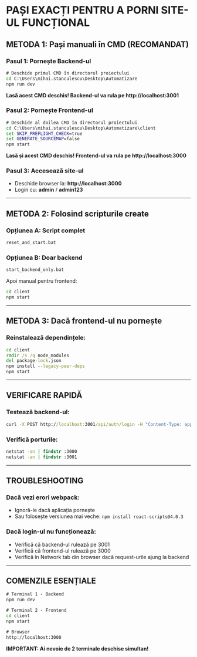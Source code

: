 # PAȘI EXACȚI PENTRU A PORNI SITE-UL FUNCȚIONAL

## METODA 1: Pași manuali în CMD (RECOMANDAT)

### Pasul 1: Pornește Backend-ul
```cmd
# Deschide primul CMD în directorul proiectului
cd C:\Users\mihai.stanculescu\Desktop\Automatizare
npm run dev
```
**Lasă acest CMD deschis! Backend-ul va rula pe http://localhost:3001**

### Pasul 2: Pornește Frontend-ul
```cmd
# Deschide al doilea CMD în directorul proiectului
cd C:\Users\mihai.stanculescu\Desktop\Automatizare\client
set SKIP_PREFLIGHT_CHECK=true
set GENERATE_SOURCEMAP=false
npm start
```
**Lasă și acest CMD deschis! Frontend-ul va rula pe http://localhost:3000**

### Pasul 3: Accesează site-ul
- Deschide browser la: **http://localhost:3000**
- Login cu: **admin** / **admin123**

---

## METODA 2: Folosind scripturile create

### Opțiunea A: Script complet
```cmd
reset_and_start.bat
```

### Opțiunea B: Doar backend
```cmd
start_backend_only.bat
```
Apoi manual pentru frontend:
```cmd
cd client
npm start
```

---

## METODA 3: Dacă frontend-ul nu pornește

### Reinstalează dependințele:
```cmd
cd client
rmdir /s /q node_modules
del package-lock.json
npm install --legacy-peer-deps
npm start
```

---

## VERIFICARE RAPIDĂ

### Testează backend-ul:
```cmd
curl -X POST http://localhost:3001/api/auth/login -H "Content-Type: application/json" -d "{\"username\":\"admin\",\"password\":\"admin123\"}"
```

### Verifică porturile:
```cmd
netstat -an | findstr :3000
netstat -an | findstr :3001
```

---

## TROUBLESHOOTING

### Dacă vezi erori webpack:
- Ignoră-le dacă aplicația pornește
- Sau folosește versiunea mai veche: `npm install react-scripts@4.0.3`

### Dacă login-ul nu funcționează:
- Verifică că backend-ul rulează pe 3001
- Verifică că frontend-ul rulează pe 3000
- Verifică în Network tab din browser dacă request-urile ajung la backend

---

## COMENZILE ESENȚIALE

```cmd
# Terminal 1 - Backend
npm run dev

# Terminal 2 - Frontend  
cd client
npm start

# Browser
http://localhost:3000
```

**IMPORTANT: Ai nevoie de 2 terminale deschise simultan!**